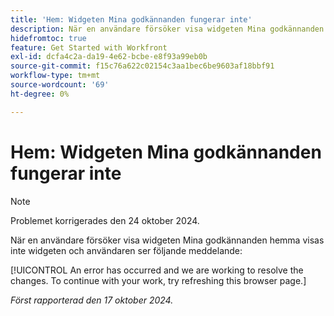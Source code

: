 ```yaml
---
title: 'Hem: Widgeten Mina godkännanden fungerar inte'
description: När en användare försöker visa widgeten Mina godkännanden hemma visas inte widgeten och användaren ser ett meddelande.
hidefromtoc: true
feature: Get Started with Workfront
exl-id: dcfa4c2a-da19-4e62-bcbe-e8f93a99eb0b
source-git-commit: f15c76a622c02154c3aa1bec6be9603af18bbf91
workflow-type: tm+mt
source-wordcount: '69'
ht-degree: 0%

---
```


# Hem: Widgeten Mina godkännanden fungerar inte

>[!NOTE]
>
>Problemet korrigerades den 24 oktober 2024.

När en användare försöker visa widgeten Mina godkännanden hemma visas inte widgeten och användaren ser följande meddelande:

[!UICONTROL An error has occurred and we are working to resolve the changes. To continue with your work, try refreshing this browser page.]

_Först rapporterad den 17 oktober 2024._
